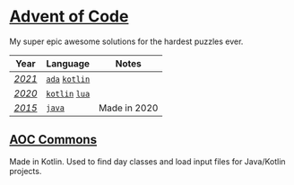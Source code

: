 # [Advent of Code](https://adventofcode.com/about)

My super epic awesome solutions for the hardest puzzles ever.

Year | Language | Notes
--- | --- | ---
*[2021](https://adventofcode.com/2021)* | [`ada`](https://gitlab.com/sbmf21/advent-of-code/-/tree/master/2021/ada) [`kotlin`](https://gitlab.com/sbmf21/advent-of-code/-/tree/master/2021/kotlin)
*[2020](https://adventofcode.com/2020)* | [`kotlin`](https://gitlab.com/sbmf21/advent-of-code/-/tree/master/2020/kotlin) [`lua`](https://gitlab.com/sbmf21/advent-of-code/-/tree/master/2020/lua) | 
*[2015](https://adventofcode.com/2015)* | [`java`](https://gitlab.com/sbmf21/advent-of-code/-/tree/master/2015) | Made in 2020

## [AOC Commons](https://gitlab.com/sbmf21/advent-of-code/-/tree/master/aoc-commons)
Made in Kotlin. Used to find day classes and load input files for Java/Kotlin projects.
